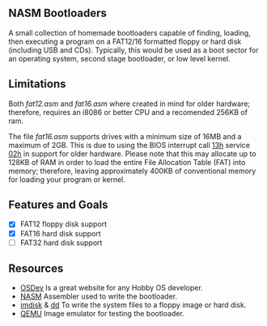 ## NASM Bootloaders
A small collection of homemade bootloaders capable of finding, loading,
then executing a program on a FAT12/16 formatted floppy or hard disk 
(including USB and CDs). Typically, this would be used as a boot sector
for an operating system, second stage bootloader, or low level kernel.

## Limitations
Both *fat12.asm* and *fat16.asm* where created in mind for older hardware; therefore, requires an i8086 or better CPU and a recomended 256KB of ram.



The file *fat16.asm* supports drives with a minimum size of 16MB and a maximum of 2GB. This is due to using the BIOS interrupt call [13h] service [02h] in support for older hardware. Please note that this may allocate up to 128KB of RAM in order to load the entire File Allocation Table (FAT) into memory; therefore, leaving approximately 400KB of conventional memory for loading your program or kernel.

## Features and Goals
- [x] FAT12 floppy disk support
- [x] FAT16 hard disk support
- [ ] FAT32 hard disk support

## Resources
* [OSDev] Is a great website for any Hobby OS developer.
* [NASM] Assembler used to write the bootloader.
* [imdisk] & [dd] To write the system files to a floppy image or hard disk.
* [QEMU] Image emulator for testing the bootloader.

[QEMU]:   http://www.qemu.org/
[imdisk]: http://www.ltr-data.se/opencode.html/
[dd]:     http://uranus.chrysocome.net/linux/rawwrite/dd-old.htm
[OSDev]:  http://wiki.osdev.org/Main_Page
[NASM]:   http://www.nasm.us/index.php

[13h]:    http://webpages.charter.net/danrollins/techhelp/0185.HTM
[02h]:    http://webpages.charter.net/danrollins/techhelp/0188.HTM
[42h]:    https://wiki.osdev.org/ATA_in_x86_RealMode_(BIOS)
